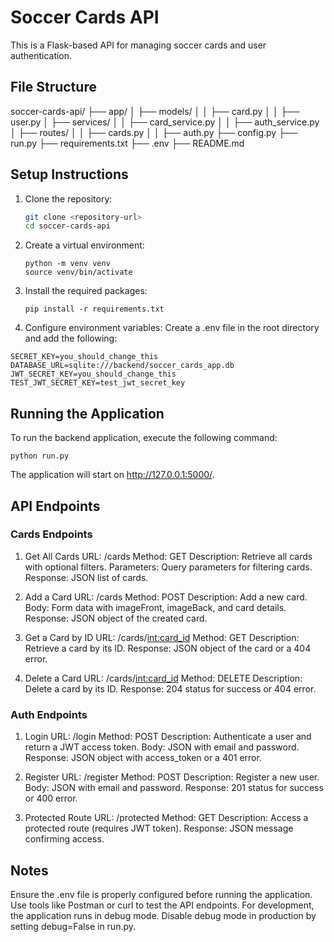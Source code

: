 # Soccer Cards API

This is a Flask-based API for managing soccer cards and user authentication.

## File Structure

soccer-cards-api/ ├── app/ │ ├── models/ │ │ ├── card.py │ │ ├── user.py │ ├── services/ │ │ ├── card_service.py │ │ ├── auth_service.py │ ├── routes/ │ │ ├── cards.py │ │ ├── auth.py ├── config.py ├── run.py ├── requirements.txt ├── .env ├── README.md

## Setup Instructions

1. Clone the repository:
   ```bash
   git clone <repository-url>
   cd soccer-cards-api
   ```
2. Create a virtual environment:
   ```
   python -m venv venv
   source venv/bin/activate
   ```
3. Install the required packages:
   ```
   pip install -r requirements.txt
   ```
4. Configure environment variables: Create a .env file in the root directory and add the following:
  ```
  SECRET_KEY=you_should_change_this
  DATABASE_URL=sqlite:///backend/soccer_cards_app.db
  JWT_SECRET_KEY=you_should_change_this
  TEST_JWT_SECRET_KEY=test_jwt_secret_key
  ``` 
## Running the Application
To run the backend application, execute the following command:
```
python run.py
```
The application will start on http://127.0.0.1:5000/.

## API Endpoints
### Cards Endpoints
1. Get All Cards
URL: /cards
Method: GET
Description: Retrieve all cards with optional filters.
Parameters: Query parameters for filtering cards.
Response: JSON list of cards.

2. Add a Card
URL: /cards
Method: POST
Description: Add a new card.
Body: Form data with imageFront, imageBack, and card details.
Response: JSON object of the created card.

3. Get a Card by ID
URL: /cards/<int:card_id>
Method: GET
Description: Retrieve a card by its ID.
Response: JSON object of the card or a 404 error.

4. Delete a Card
URL: /cards/<int:card_id>
Method: DELETE
Description: Delete a card by its ID.
Response: 204 status for success or 404 error.

### Auth Endpoints

1. Login
URL: /login
Method: POST
Description: Authenticate a user and return a JWT access token.
Body: JSON with email and password.
Response: JSON object with access_token or a 401 error.

2. Register
URL: /register
Method: POST
Description: Register a new user.
Body: JSON with email and password.
Response: 201 status for success or 400 error.

3. Protected Route
URL: /protected
Method: GET
Description: Access a protected route (requires JWT token).
Response: JSON message confirming access.

## Notes
Ensure the .env file is properly configured before running the application.
Use tools like Postman or curl to test the API endpoints.
For development, the application runs in debug mode. Disable debug mode in production by setting debug=False in run.py.
